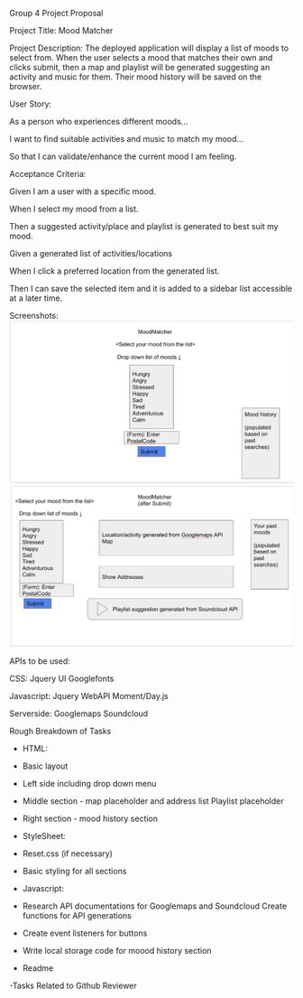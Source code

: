 Group 4 Project Proposal

Project Title: Mood Matcher

Project Description: The deployed application will display a list of moods to select from. When the user selects a mood that matches their own and clicks submit, then a map and playlist will be generated suggesting an activity and music for them. Their mood history will be saved on the browser.

User Story: 

As a person who experiences different moods...

I want to find suitable activities and music to match my mood...

So that I can validate/enhance the current mood I am feeling.



Acceptance Criteria:

Given I am a user with a specific mood.

When I select my mood from a list.

Then a suggested activity/place and playlist is generated to best suit my mood.

Given a generated list of activities/locations 

When I click a preferred location from the generated list.

Then I can save the selected item and it is added to a sidebar list accessible at a later time.


Screenshots: 
![alt text](assets/images/Screenshot1.png)
![alt text](assets/images/Screenshot2.png)

APIs to be used:

CSS: 
Jquery UI
Googlefonts

Javascript:
Jquery
WebAPI
Moment/Day.js

Serverside:
Googlemaps
Soundcloud



Rough Breakdown of Tasks

- HTML:
- Basic layout 
- Left side including drop down menu
- Middle section - map placeholder and address list
Playlist placeholder
- Right section - mood history section

- StyleSheet:
- Reset.css (if necessary)
- Basic styling for all sections

- Javascript:
- Research API documentations for Googlemaps and Soundcloud
Create functions for API generations
- Create event listeners for buttons
- Write local storage code for moood history section

- Readme

-Tasks Related to Github
Reviewer

